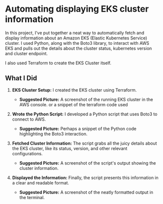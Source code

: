 #  Automating displaying EKS cluster information

In this project, I've put together a neat way to automatically fetch and display information about an Amazon EKS (Elastic Kubernetes Service) cluster. I used Python, along with the Boto3 library, to interact with AWS EKS and pulls out the details about the cluster status, kubernetes version and cluster endpoint. 

I also used Terraform to create the EKS Cluster itself.

## What I Did

1.  **EKS Cluster Setup:** I created the EKS cluster using Terraform.
    *   **Suggested Picture:** A screenshot of the running EKS cluster in the AWS console. or a snippet of the terraform code used

2.  **Wrote the Python Script:** I developed a Python script that uses Boto3 to connect to AWS.
    *    **Suggested Picture:** Perhaps a snippet of the Python code highlighting the Boto3 interaction.

3.  **Fetched Cluster Information:** The script grabs all the juicy details about the EKS cluster, like its status, version, and other relevant configurations.
    *   **Suggested Picture:** A screenshot of the script's output showing the cluster information.

4.  **Displayed the Information:** Finally, the script presents this information in a clear and readable format.
    *   **Suggested Picture:** A screenshot of the neatly formatted output in the terminal.